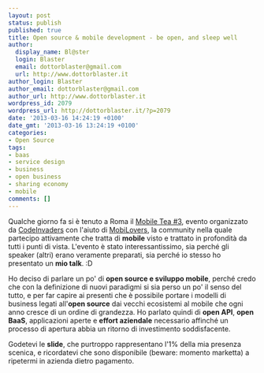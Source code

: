 ```yaml
---
layout: post
status: publish
published: true
title: Open source & mobile development - be open, and sleep well
author:
  display_name: Bl@ster
  login: Blaster
  email: dottorblaster@gmail.com
  url: http://www.dottorblaster.it
author_login: Blaster
author_email: dottorblaster@gmail.com
author_url: http://www.dottorblaster.it
wordpress_id: 2079
wordpress_url: http://dottorblaster.it/?p=2079
date: '2013-03-16 14:24:19 +0100'
date_gmt: '2013-03-16 13:24:19 +0100'
categories:
- Open Source
tags:
- baas
- service design
- business
- open business
- sharing economy
- mobile
comments: []
---
```

<p>Qualche giorno fa si è tenuto a Roma il <a href="http://www.meetup.com/codeinvaders/events/105305082/">Mobile Tea #3</a>, evento organizzato da <a href="http://www.codeinvaders.net/">CodeInvaders</a> con l'aiuto di <a href="https://plus.google.com/communities/118338982946719504272">MobiLovers</a>, la community nella quale partecipo attivamente che tratta di <strong>mobile</strong> visto e trattato in profondità da tutti i punti di vista. L'evento è stato interessantissimo, sia perché gli speaker (altri) erano veramente preparati, sia perché io stesso ho presentato un <strong>mio talk</strong>. :D</p>
<p>Ho deciso di parlare un po' di <strong>open source e sviluppo mobile</strong>, perché credo che con la definizione di nuovi paradigmi si sia perso un po' il senso del tutto, e per far capire ai presenti che è possibile portare i modelli di business legati all'<strong>open source</strong> dai vecchi ecosistemi al mobile che ogni anno cresce di un ordine di grandezza. Ho parlato quindi di <strong>open API</strong>, <strong>open BaaS</strong>, applicazioni aperte e <strong>effort aziendale</strong> necessario affinché un processo di apertura abbia un ritorno di investimento soddisfacente.</p>
<p><script async class="speakerdeck-embed" data-id="024808106df20130b5df22000a1e9b3c" data-ratio="1.33507170795306" src="//speakerdeck.com/assets/embed.js"></script></p>
<p>Godetevi le <strong>slide</strong>, che purtroppo rappresentano l'1% della mia presenza scenica, e ricordatevi che sono disponibile (beware: momento marketta) a ripetermi in azienda dietro pagamento.</p>
